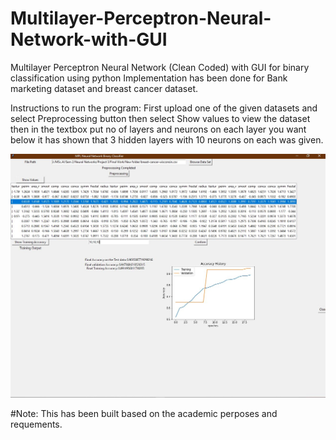# Multilayer-Perceptron-Neural-Network-with-GUI
Multilayer Perceptron Neural Network (Clean Coded) with GUI for binary classification using python
Implementation has been done for Bank marketing dataset and breast cancer dataset.

Instructions to run the program: First upload one of the given datasets and select Preprocessing button then select Show values to view the dataset then  in the textbox
put no of layers and neurons on each layer you want below it has shown that 3 hidden layers with 10 neurons on each was given.

![This is an image](https://github.com/fernandosrinesh/Multilayer-Perceptron-Neural-Network-with-GUI/blob/main/GUI%20screenshots.JPG)

#Note: This has been built based on the  academic perposes and requements.
